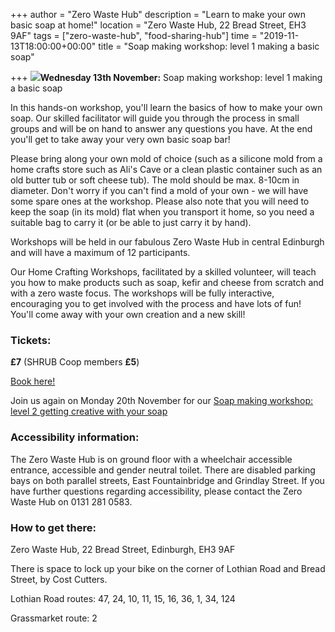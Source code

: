 +++
author = "Zero Waste Hub"
description = "Learn to make your own basic soap at home!"
location = "Zero Waste Hub, 22 Bread Street, EH3 9AF"
tags = ["zero-waste-hub", "food-sharing-hub"]
time = "2019-11-13T18:00:00+00:00"
title = "Soap making workshop: level 1 making a basic soap"

+++
**![](https://res.cloudinary.com/shrub-co-op/image/upload/v1571745562/shrubcoop.org/media/soap_making_1_iyfrsw.png)Wednesday 13th November:** Soap making workshop: level 1 making a basic soap

In this hands-on workshop, you'll learn the basics of how to make your own soap. Our skilled facilitator will guide you through the process in small groups and will be on hand to answer any questions you have. At the end you'll get to take away your very own basic soap bar!

Please bring along your own mold of choice (such as a silicone mold from a home crafts store such as Ali's Cave or a clean plastic container such as an old butter tub or soft cheese tub). The mold should be max. 8-10cm in diameter. Don't worry if you can't find a mold of your own - we will have some spare ones at the workshop. Please also note that you will need to keep the soap (in its mold) flat when you transport it home, so you need a suitable bag to carry it (or be able to just carry it by hand).

Workshops will be held in our fabulous Zero Waste Hub in central Edinburgh and will have a maximum of 12 participants.

Our Home Crafting Workshops, facilitated by a skilled volunteer, will teach you how to make products such as soap, kefir and cheese from scratch and with a zero waste focus. The workshops will be fully interactive, encouraging you to get involved with the process and have lots of fun! You'll come away with your own creation and a new skill!

### Tickets:

**£7** (SHRUB Coop members **£5**)

[Book here!](https://www.eventbrite.co.uk/e/soap-making-workshop-level-1-making-a-basic-soap-tickets-77282573257 "https://www.eventbrite.co.uk/e/soap-making-workshop-level-1-making-a-basic-soap-tickets-77282573257")

Join us again on Monday 20th November for our [Soap making workshop: level 2 getting creative with your soap](https://www.shrubcoop.org/events/soap-making-workshop-level-2-getting-creative-with-your-soap/ "https://www.shrubcoop.org/events/soap-making-workshop-level-2-getting-creative-with-your-soap/")

### Accessibility information:

The Zero Waste Hub is on ground floor with a wheelchair accessible entrance, accessible and gender neutral toilet. There are disabled parking bays on both parallel streets, East Fountainbridge and Grindlay Street. If you have further questions regarding accessibility, please contact the Zero Waste Hub on 0131 281 0583.

### How to get there:

Zero Waste Hub, 22 Bread Street, Edinburgh, EH3 9AF

There is space to lock up your bike on the corner of Lothian Road and Bread Street, by Cost Cutters.

Lothian Road routes: 47, 24, 10, 11, 15, 16, 36, 1, 34, 124

Grassmarket route: 2